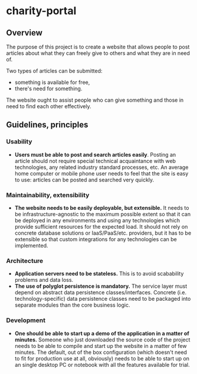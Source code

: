 # charity-portal

## Overview

The purpose of this project is to create a website that allows people to post articles about what they can freely give to others and what they are in need of.

Two types of articles can be submitted:
 - something is available for free,
 - there's need for something.
 
The website ought to assist people who can give something and those in need to find each other effectively.

## Guidelines, principles

### Usability

- **Users must be able to post and search articles easily**. Posting an article should not require special technical acquaintance with web technologies, any related industry standard processes, etc. An average home computer or mobile phone user needs to feel that the site is easy to use: articles can be posted and searched very quickly.

### Maintainability, extensibility

- **The website needs to be easily deployable, but extensible.** It needs to be infrastructure-agnostic to the maximum possible extent so that it can be deployed in any environments and using any technologies which provide sufficient resources for the expected load. It should not rely on concrete database solutions or IaaS/PaaS/etc. providers, but it has to be extensible so that custom integrations for any technologies can be implemented.

### Architecture

- **Application servers need to be stateless.** This is to avoid scabability problems and data loss.
- **The use of polyglot persistence is mandatory.** The service layer must depend on abstract data persistence classes/interfaces. Concrete (i.e. technology-specific) data persistence classes need to be packaged into separate modules than the core business logic.

### Development

- **One should be able to start up a demo of the application in a matter of minutes.** Someone who just downloaded the source code of the project needs to be able to compile and start up the website in a matter of few minutes. The default, out of the box configuration (which doesn't need to fit for production use at all, obviously) needs to be able to start up on an single desktop PC or notebook with all the features available for trial.
